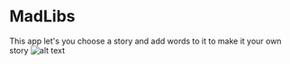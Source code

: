# MadLibs
This app let's you choose a story and add words to it to make it your own story
![alt text](https://github.com/johandiepstraten/MadLibs/blob/master/doc/screenshots.png)
